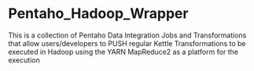 # Pentaho_Hadoop_Wrapper
This is a collection of Pentaho Data Integration Jobs and Transformations that allow users/developers to PUSH regular Kettle Transformations to be executed in Hadoop using the YARN MapReduce2 as a platform for the execution
